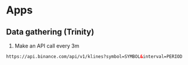 # Apps
## Data gathering (Trinity)
1. Make an API call every 3m
``` html
https://api.binance.com/api/v1/klines?symbol=SYMBOL&interval=PERIOD
```
